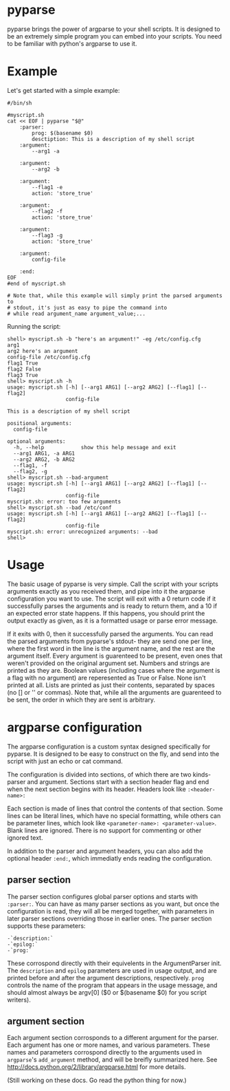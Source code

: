 pyparse
=======

pyparse brings the power of argparse to your shell scripts. It is designed to be
an extremely simple program you can embed into your scripts. You need to be
familiar with python's argparse to use it.

Example
=======

Let's get started with a simple example:

    #/bin/sh

    #myscript.sh
    cat << EOF | pyparse "$@"
        :parser:
            prog: $(basename $0)
            desctiption: This is a description of my shell script
        :argument:
            --arg1 -a

        :argument:
            --arg2 -b

        :argument:
            --flag1 -e
            action: 'store_true'

        :argument:
            --flag2 -f
            action: 'store_true'

        :argument:
            --flag3 -g
            action: 'store_true'

        :argument:
            config-file

        :end:
    EOF
    #end of myscript.sh

    # Note that, while this example will simply print the parsed arguments to
    # stdout, it's just as easy to pipe the command into
    # while read argument_name argument_value;...

Running the script:

    shell> myscript.sh -b "here's an argument!" -eg /etc/config.cfg
    arg1
    arg2 here's an argument
    config-file /etc/config.cfg
    flag1 True
    flag2 False
    flag3 True
    shell> myscript.sh -h
    usage: myscript.sh [-h] [--arg1 ARG1] [--arg2 ARG2] [--flag1] [--flag2]
                       config-file

    This is a description of my shell script

    positional arguments:
      config-file

    optional arguments:
      -h, --help            show this help message and exit
      --arg1 ARG1, -a ARG1
      --arg2 ARG2, -b ARG2
      --flag1, -f
      --flag2, -g
    shell> myscript.sh --bad-argument
    usage: myscript.sh [-h] [--arg1 ARG1] [--arg2 ARG2] [--flag1] [--flag2]
                       config-file
    myscript.sh: error: too few arguments
    shell> myscript.sh --bad /etc/conf
    usage: myscript.sh [-h] [--arg1 ARG1] [--arg2 ARG2] [--flag1] [--flag2]
                       config-file
    myscript.sh: error: unrecognized arguments: --bad
    shell>

Usage
=====

The basic usage of pyparse is very simple. Call the script with your scripts
arguments exactly as you received them, and pipe into it the argparse
configuration you want to use. The script will exit with a 0 return code if it
successfully parses the arguments and is ready to return them, and a 10 if an
expected error state happens. If this happens, you should print the output
exactly as given, as it is a formatted usage or parse error message.

If it exits with 0, then it successfully parsed the arguments. You can read the
parsed arguments from pyparse's stdout- they are send one per line, where the
first word in the line is the argument name, and the rest are the argument
itself. Every argument is guarenteed to be present, even ones that weren't
provided on the original argument set. Numbers and strings are printed as they
are. Boolean values (including cases where the argument is a flag with no
argument) are reperesented as True or False. None isn't printed at all. Lists
are printed as just their contents, separated by spaces (no [] or '' or commas).
Note that, while all the arguments are guarenteed to be sent, the order in which
they are sent is arbitrary.

argparse configuration
======================

The argparse configuration is a custom syntax designed specifically for pyparse.
It is designed to be easy to construct on the fly, and send into the script
with just an echo or cat command.

The configuration is divided into sections, of which there are two kinds-
parser and argument. Sections start with a section header flag and end when the
next section begins with its header. Headers look like `:<header-name>:`

Each section is made of lines that control the contents of that section. Some
lines can be literal lines, which have no special formatting, while others can
be parameter lines, which look like `<parameter-name>: <parameter-value>`. Blank
lines are ignored. There is no support for commenting or other ignored text.

In addition to the parser and argument headers, you can also add the optional
header `:end:`, which immediatly ends reading the configuration.

parser section
--------------

The parser section configures global parser options and starts with `:parser:`.
You can have as many parser sections as you want, but once the configuration is
read, they will all be merged together, with parameters in later parser sections
overriding those in earlier ones. The parser section supports these parameters:

    -`description:`
    -`epilog:`
    -`prog:`

These corrospond directly with their equivelents in the ArgumentParser init. The
`description` and `epilog` parameters are used in usage output, and are printed
before and after the argument descriptions, respectively. `prog` controls the
name of the program that appears in the usage message, and should almost always
be argv\[0\] ($0 or $(basename $0) for you script writers).

argument section
----------------

Each argument section corrosponds to a different argument for the parser. Each
argument has one or more names, and various parameters. These names and
parameters corrospond directly to the arguments used in `argparse`'s
`add_argument` method, and will be breifly summarized here. See
http://docs.python.org/2/library/argparse.html for more details.

(Still working on these docs. Go read the python thing for now.)
